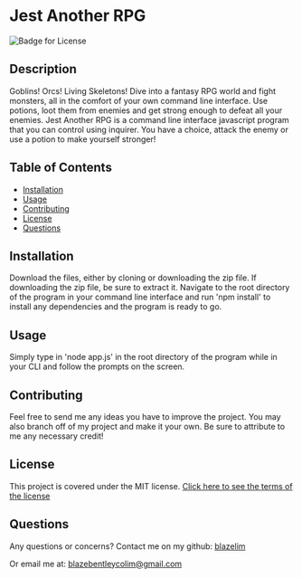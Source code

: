 
# Jest Another RPG
![Badge for License](https://img.shields.io/badge/license-MIT-blueviolet)

## Description
Goblins! Orcs! Living Skeletons! Dive into a fantasy RPG world and fight monsters, all in the comfort of your own command line interface. Use potions, loot them from enemies and get strong enough to defeat all your enemies. Jest Another RPG is a command line interface javascript program that you can control using inquirer. You have a choice, attack the enemy or use a potion to make yourself stronger!
## Table of Contents
* [Installation](#installation)
* [Usage](#usage)
* [Contributing](#contributing)
* [License](#license)
* [Questions](#questions)
## Installation
Download the files, either by cloning or downloading the zip file. If downloading the zip file, be sure to extract it. Navigate to the root directory of the program in your command line interface and run 'npm install' to install any dependencies and the program is ready to go.
## Usage
Simply type in 'node app.js' in the root directory of the program while in your CLI and follow the prompts on the screen.
## Contributing
Feel free to send me any ideas you have to improve the project. You may also branch off of my project and make it your own. Be sure to attribute to me any necessary credit!

## License
This project is covered under the MIT license.
[Click here to see the terms of the license](https://choosealicense.com/licenses/mit/)
## Questions
Any questions or concerns?
Contact me on my github: [blazelim](https://github.com/blazelim/)

Or email me at: blazebentleycolim@gmail.com